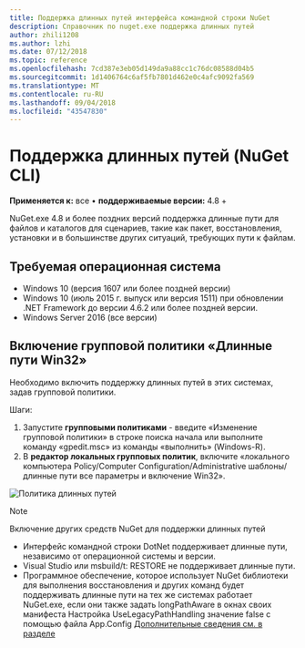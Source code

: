 ```yaml
---
title: Поддержка длинных путей интерфейса командной строки NuGet
description: Справочник по nuget.exe поддержка длинных путей
author: zhili1208
ms.author: lzhi
ms.date: 07/12/2018
ms.topic: reference
ms.openlocfilehash: 7cd387e3eb05d149da9a88cc1c76dc08588d04b5
ms.sourcegitcommit: 1d1406764c6af5fb7801d462e0c4afc9092fa569
ms.translationtype: MT
ms.contentlocale: ru-RU
ms.lasthandoff: 09/04/2018
ms.locfileid: "43547830"
---
```

# <a name="long-path-support-nuget-cli"></a>Поддержка длинных путей (NuGet CLI)

**Применяется к:** все &bullet; **поддерживаемые версии:** 4.8 +

NuGet.exe 4.8 и более поздних версий поддержка длинные пути для файлов и каталогов для сценариев, такие как пакет, восстановления, установки и в большинстве других ситуаций, требующих пути к файлам.

## <a name="required-operating-system"></a>Требуемая операционная система

-   Windows 10 (версия 1607 или более поздней версии)
-   Windows 10 (июль 2015 г. выпуск или версия 1511) при обновлении .NET Framework до версии 4.6.2 или более поздней версии.
-   Windows Server 2016 (все версии)

## <a name="enable-win32-long-paths-group-policy"></a>Включение групповой политики «Длинные пути Win32»

Необходимо включить поддержку длинных путей в этих системах, задав групповой политики.

Шаги:
1. Запустите **групповыми политиками** - введите «Изменение групповой политики» в строке поиска начала или выполните команду «gpedit.msc» из команды «выполнить» (Windows-R).
2. В **редактор локальных групповых политик**, включите «локального компьютера Policy/Computer Configuration/Administrative шаблоны/длинные пути все параметры и включение Win32».

![Политика длинных путей](media/LongPathPolicy.png)


> [!Note]
> Включение других средств NuGet для поддержки длинных путей
>
> -   Интерфейс командной строки DotNet поддерживает длинные пути, независимо от операционной системы и версии.
> -   Visual Studio или msbuild/t: RESTORE не поддерживает длинные пути.
> -   Программное обеспечение, которое использует NuGet библиотеки для выполнения восстановления и других команд будет поддерживать длинные пути на тех же системах работает NuGet.exe, если они также задать longPathAware в окнах своих манифеста Настройка UseLegacyPathHandling значение false с помощью файла App.Config [ Дополнительные сведения см. в разделе](https://blogs.msdn.microsoft.com/jeremykuhne/2016/07/30/net-4-6-2-and-long-paths-on-windows-10/)

